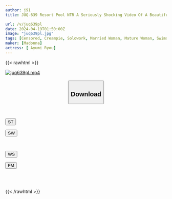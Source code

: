 ```yaml
---
author: j91
title: JUQ-639 Resort Pool NTR A Seriously Shocking Video Of A Beautiful Yet Dirty Married Woman Reflected On The Water Surface Exclusive Hot Women X Adult Bikinis, The Birth Of A Serious NTR Series. Ryo Aiyumi

url: /v/juq639pl
date: 2024-04-19T01:50:00Z
image: "juq639pl.jpg"
tags: [Censored, Creampie, Solowork, Married Woman, Mature Woman, Swimsuit, Cuckold	]
maker: [Madonna]
actress: [ Ayumi Ryou]
---
```



{{< rawhtml >}}

<div class="video" data-videoid="g3elqOxpRoiqlPX">
    <a href="javascript:;">
        <img src="/v/juq639pl/juq639pl.jpg" width="WIDTH" height="HEIGHT" alt="juq639pl.mp4" loading="lazy">
    </a>
</div>

<script type="text/javascript" src="https://j91.asia/asset/on-demand-st.js"></script>

<br>
  <link rel="stylesheet" href="https://j91.asia/asset/bs5.css">
  
  <center>
  <button class="btn btn-primary" type="button" data-bs-toggle="collapse" data-bs-target=".multi-collapse" aria-expanded="false" aria-controls="multiCollapseExample1 multiCollapseExample2"><h2>Download</h2></button></center>
</p>
<div class="row">
  <div class="col">
    <div class="collapse multi-collapse" id="multiCollapseExample1">
      <div class="card card-body">
	      	      <br>
<div class="buttons">  
<p><a href="https://streamtape.to/v/g3elqOxpRoiqlPX" target="_blank"><button class="btn-hover color-3"><i class="fa fa-download"></i> ST</button></a></p>
<p><a href="https://asnwish.com/6e8pr1msdsex" target="_blank"><button class="btn-hover color-2"><i class="fa fa-download"></i> SW</button></a></p></div>
    </div>
  </div>
</div>
  <div class="col">
    <div class="collapse multi-collapse" id="multiCollapseExample2">
      <div class="card card-body">
	      <br>
<div class="buttons">
<p><a href="https://wolfstream.tv/d4cxki9wk234"><button class="btn-hover color-9"><i class="fa fa-download"></i> WS</button></a></p>
<p><a href="https://filemoon.sx/d/3ovpoaglqr9e"><button class="btn-hover color-8"><i class="fa fa-download"></i> FM</button></a></p></div>
<br><br>
      </div>
    </div>
  </div>
</div>

{{< /rawhtml >}}